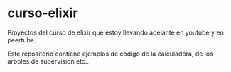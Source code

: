 # curso-elixir
Proyectos del curso de elixir que estoy llevando adelante en youtube y en peertube.

Este repositorio contiene ejemplos de codigo de la calculadora, de los arboles de supervision etc..

